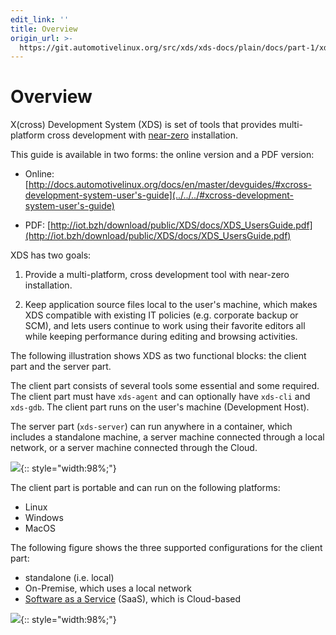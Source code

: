 ```yaml
---
edit_link: ''
title: Overview
origin_url: >-
  https://git.automotivelinux.org/src/xds/xds-docs/plain/docs/part-1/xds-overview.md?h=master
---
```


<!-- WARNING: This file is generated by fetch_docs.js using /home/boron/Documents/AGL/docs-webtemplate/site/_data/tocs/devguides/master/xds-docs-guides-devguides-book.yml -->

# Overview

X(cross) Development System (XDS) is set of tools that provides
multi-platform cross development with
[near-zero](https://en.wikipedia.org/wiki/Zero_Install)
installation.

This guide is available in two forms: the online version and a PDF
version:

- Online: [http://docs.automotivelinux.org/docs/en/master/devguides/#xcross-development-system-user's-guide](../../../#xcross-development-system-user's-guide)

- PDF: [http://iot.bzh/download/public/XDS/docs/XDS_UsersGuide.pdf](http://iot.bzh/download/public/XDS/docs/XDS_UsersGuide.pdf)

XDS has two goals:

1. Provide a multi-platform, cross development
tool with near-zero installation.

2. Keep application source files local to the user's machine, which
   makes XDS compatible with existing IT policies
   (e.g. corporate backup or SCM), and lets users continue to work
   using their favorite editors all while keeping performance during
   editing and browsing activities.

The following illustration shows XDS as two functional blocks:
the client part and the server part.

The client part consists of several tools some essential and some
required.
The client part must have `xds-agent` and can optionally have `xds-cli`
and `xds-gdb`.
The client part runs on the user's machine (Development Host).

The server part (`xds-server`) can run anywhere in a container,
which includes a standalone machine, a server machine connected
through a local network, or a server machine connected through the Cloud.

![](./pictures/xds-block-diagram.png){:: style="width:98%;"}

<!-- pagebreak -->

The client part is portable and can run on the following platforms:

- Linux
- Windows
- MacOS

The following figure shows the three supported configurations for the client part:

- standalone (i.e. local)
- On-Premise, which uses a local network
- [Software as a Service](https://en.wikipedia.org/wiki/Software_as_a_service)
  (SaaS), which is Cloud-based

![](./pictures/xds-conf.png){:: style="width:98%;"}
